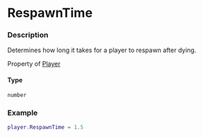 # RespawnTime

### Description

Determines how long it takes for a player to respawn after dying.

Property of [Player](/classes/Player/)

#### Type

`number`

### Example

```lua
player.RespawnTime = 1.5
```
